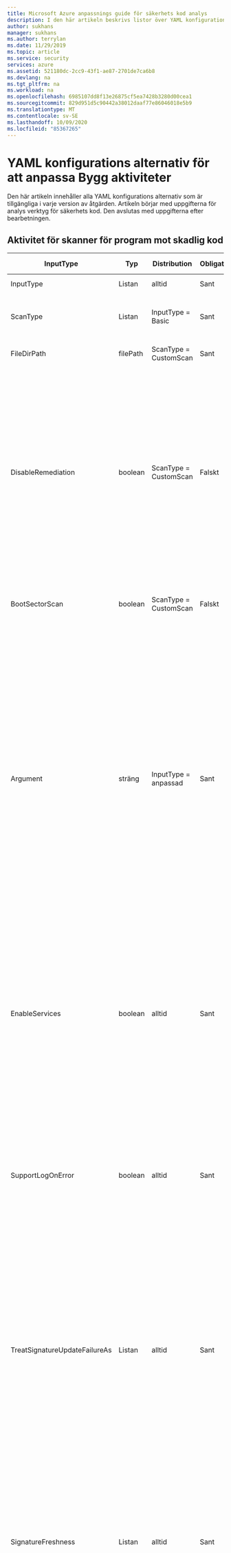 ```yaml
---
title: Microsoft Azure anpassnings guide för säkerhets kod analys
description: I den här artikeln beskrivs listor över YAML konfigurations alternativ för att anpassa alla aktiviteter i tillägget Microsoft Security code Analysis
author: sukhans
manager: sukhans
ms.author: terrylan
ms.date: 11/29/2019
ms.topic: article
ms.service: security
services: azure
ms.assetid: 521180dc-2cc9-43f1-ae87-2701de7ca6b8
ms.devlang: na
ms.tgt_pltfrm: na
ms.workload: na
ms.openlocfilehash: 6985107dd8f13e26875cf5ea7428b3280d00cea1
ms.sourcegitcommit: 829d951d5c90442a38012daaf77e86046018e5b9
ms.translationtype: MT
ms.contentlocale: sv-SE
ms.lasthandoff: 10/09/2020
ms.locfileid: "85367265"
---
```

# <a name="yaml-configuration-options-to-customize-the-build-tasks"></a>YAML konfigurations alternativ för att anpassa Bygg aktiviteter

Den här artikeln innehåller alla YAML konfigurations alternativ som är tillgängliga i varje version av åtgärden. Artikeln börjar med uppgifterna för analys verktyg för säkerhets kod. Den avslutas med uppgifterna efter bearbetningen.

## <a name="anti-malware-scanner-task"></a>Aktivitet för skanner för program mot skadlig kod

| **InputType**      | **Typ**     | **Distribution**            | **Obligatoriskt** | **Standardvärde**             | **Alternativ (för List rutor)**                                   | **Beskrivning**                                                                                                                                                                                                                                                                                                                            |
|------------|---------------|-----------------------|----------|---------------------------|----------------------------------------------------------------------------|------------------------------------------------------------------------------------------------------------------------------------------------------------------------------------------------------------------------------------------------|
| InputType | Listan | alltid | Sant | Basic | Grundläggande, anpassad | 
| ScanType | Listan | InputType = Basic | Sant | CustomScan | CustomScan, FullSystemScan, QuickScan, YourConfiguredScan | Genomsöknings typen som ska användas för genomsökning mot skadlig kod.
| FileDirPath | filePath | ScanType = CustomScan | Sant | $ (Build. StagingDirectory) |  | Anger filen eller katalogen som ska genomsökas.
| DisableRemediation | boolean | ScanType = CustomScan | Falskt | true |  | Vid markering: 1) ignoreras fil undantag. 2) arkivfiler genomsöks. 3) åtgärder tillämpas inte efter identifiering. 4) händelse logg poster skrivs inte efter identifiering. 5) identifieringar från den anpassade genomsökningen visas inte i användar gränssnittet. 6) konsolens utdata visar listan över identifieringar från den anpassade genomsökningen.
| BootSectorScan | boolean | ScanType = CustomScan | Falskt | falskt |  | Om det här alternativet är markerat aktive ras genomsökning av start sektorn.
| Argument | sträng | InputType = anpassad | Sant | -Scan-ScanType 3-DisableRemediation-File $ (build. StagingDirectory) |  | Kommando rads argumenten där argumentet for-File är en absolut sökväg eller en relativ sökväg till $ (build. StagingDirectory) som är fördefinierad på din build-agent. Obs: om du inte anger något argument för-filen som det sista argumentet, används $ (build. StagingDirectory) som standard. Du kan också ange egna argument som tillåts av MpCmdRun.exes verktyget.<br/><br/>Om du vill ha mer information om kommando rads argumenten för det här verktyget anger du <strong>-h</strong> eller <strong>-?</strong> i fältet argument och kör Bygg uppgiften.
| EnableServices | boolean | alltid | Sant | falskt |  | Om det här alternativet markeras kommer det att försöka aktivera de tjänster som krävs för Windows Update om de är inaktiverade.<br/>**Obs!** kontrol lera att grup principen inte inaktiverar tjänsterna och att det konto som den här versionen körs under har administratörs behörighet.
| SupportLogOnError | boolean | alltid | Sant | falskt |  | Om det här alternativet markeras samlar det in de stödfiler som ska diagnostiseras när ett fel har uppstått. Det här kan ta flera minuter.<br/>**Obs!** kontrol lera att det konto som den här versionen körs under har administratörs behörighet.
| TreatSignatureUpdateFailureAs | Listan | alltid | Sant | Varning | Fel, standard, varning | Den logg nivå som används om signaturen inte kan uppdateras vid körning. När det är inställt på **fel**, Miss lyckas åtgärden för att uppdatera signaturen. Observera att det är vanligt att signaturen uppdateras för att Miss lyckas på värdbaserade Bygg agenter, även om signaturen kan vara relativt aktuell (mindre än tre timmar gammal).
| SignatureFreshness | Listan | alltid | Sant | UpToDate | OneDay, ThreeDays, TwoDays, UpToDate | Den högsta tillåtna åldern för signaturen för program mot skadlig kod. Om signaturen inte kan uppdateras och är äldre än det här värdet, kommer build-uppgiften att betes enligt det valda värdet i fältet **validera signaturernas ålder som** . Obs! Om du väljer **uppdaterad**får signaturerna vara upp till tre timmar gamla.
| TreatStaleSignatureAs | Listan | alltid | Sant | Fel | Fel, standard, varning | Den logg nivå som används om signaturens ålder är äldre än den valda **åldern för signaturen för skadlig kod**. En föråldrad signatur kan behandlas som en **Varning** eller **information** för att fortsätta med genomsökningen av program mot skadlig kod, men detta rekommenderas inte.

## <a name="binskim-task"></a>BinSkim-uppgift

| **InputType**      | **Typ**     | **Distribution**            | **Obligatoriskt** | **Standardvärde**             | **Alternativ (för List rutor)**                                   | **Beskrivning**                                                                                                                                                                                                                                                                                                                            |
|------------|---------------|-----------------------|----------|---------------------------|----------------------------------------------------------------------------|------------------------------------------------------------------------------------------------------------------------------------------------------------------------------------------------------------------------------------------------|
| InputType | Listan | alltid | Sant | Basic | Basic, kommandorad | 
| ogiltiga | sträng | InputType = kommando rad | Sant |  |  | Standard kommando rads argument för BinSkim som ska köras. Sökvägen för utdata kommer att tas bort och ersättas.<br>Om du vill ha mer information om kommando rads argumenten för det här verktyget anger du **Hjälp** i fältet argument och kör åtgärden Skapa.
| Funktion | Listan | InputType = Basic | Sant | stycke | analysera, dumpa, exportConfig, exportRules | 
| AnalyzeTarget | filePath | InputType = grundläggande && funktion = analysera | Sant | $ (Build. ArtifactStagingDirectory) \* . dll;<br>$ (Build. ArtifactStagingDirectory) \* . exe |  | En eller flera specificerare för en fil, ett katalog eller ett filter mönster som matchar en eller flera binärfiler som ska analyseras. ('; '-avgränsad lista)
| AnalyzeSymPath | sträng | InputType = grundläggande && funktion = analysera | Falskt |  |  | Sökväg till symbol filen för målet.
| AnalyzeConfigPath | sträng | InputType = grundläggande && funktion = analysera | Falskt | standard |  | Sökväg till en princip fil som ska användas för att konfigurera analyser. Skicka värdet för standard om du vill använda inbyggda inställningar.
| AnalyzePluginPath | sträng | InputType = grundläggande && funktion = analysera | Falskt |  |  | Sökväg till ett plugin-program som ska anropas mot alla mål i analys uppsättningen.
| AnalyzeRecurse | boolean | InputType = grundläggande && funktion = analysera | Falskt | true |  | Rekursivt i under kataloger när du utvärderar argument för filspecificeraren.
| AnalyzeVerbose | boolean | InputType = grundläggande && funktion = analysera | Falskt | falskt |  | Genererar utförliga utdata. Den resulterande omfattande rapporten är utformad för att tillhandahålla lämpliga bevis för kompatibla scenarier.
| AnalyzeHashes | boolean | InputType = grundläggande && funktion = analysera | Falskt | falskt |  | Output SHA-256-hash av analys mål vid sändning av SARIF-rapporter.
| AnalyzeStatistics | boolean | InputType = grundläggande && funktion = analysera | Falskt | falskt |  | Generera tids inställning och annan statistik för Analysis-sessionen.
| AnalyzeEnvironment | boolean | InputType = grundläggande && funktion = analysera | Falskt | falskt |  | Logg dator miljö information om kör till utdatafilen. Varning! det här alternativet registrerar potentiellt känslig information (till exempel alla miljö variabel värden) till eventuella utgivna loggar.
| ExportRulesOutputType | Listan | InputType = Basic && Function = exportRules | Falskt | SARIF | SARIF, SonarQube | Typ av regel beskrivnings fil som ska matas ut. Detta kommer att tas med i mappen BinSkim logs som publicerats av bygg aktiviteten publicera säkerhets analys loggar.
| DumpTarget | filePath | InputType = Basic && Function = dump | Sant | $ (Build. ArtifactStagingDirectory) |  | En eller flera specificerare för en fil, ett katalog eller ett filter mönster som matchar en eller flera binärfiler som ska analyseras. ('; '-avgränsad lista)
| DumpRecurse | boolean | InputType = Basic && Function = dump | Falskt | true |  | Rekursivt i under kataloger när du utvärderar argument för filspecificeraren.
| DumpVerbose | boolean | InputType = Basic && Function = dump | Falskt | true |  | Genererar utförliga utdata. Den resulterande omfattande rapporten är utformad för att tillhandahålla lämpliga bevis för kompatibla scenarier.
| toolVersion | Listan | alltid | Falskt | Senast | 1.5.0, senaste, LatestPreRelease | Den version av verktyget som ska köras.

## <a name="credential-scanner-task"></a>Uppgift för genomsökning av autentiseringsuppgifter

| **InputType**      | **Typ**     | **Distribution**            | **Obligatoriskt** | **Standardvärde**             | **Alternativ (för List rutor)**                                   | **Beskrivning**                                                                                                                                                                                                                                                                                                                            |
|------------|---------------|-----------------------|----------|---------------------------|----------------------------------------------------------------------------|------------------------------------------------------------------------------------------------------------------------------------------------------------------------------------------------------------------------------------------------|
| outputFormat | Listan | alltid | Falskt | pre | CSV, pre, TSV | Utdataformatet för filen med skanner resultat för autentiseringsuppgifter.
| toolVersion | Listan | alltid | Falskt | Senast | 1.27.7, senaste, LatestPreRelease | Den version av verktyget som ska köras.
| scanFolder | filePath | alltid | Falskt | $ (Build. SourcesDirectory) |  | Mappen i din lagrings plats för att söka efter autentiseringsuppgifter.
| searchersFileType | Listan | alltid | Falskt | Default | Anpassad, standard, DefaultAndCustom | Alternativ för att hitta Sök efter-filen som används för genomsökning.
| searchersFile | filePath | searchersFileType = = Custom eller searchersFileType = = DefaultAndCustom | Falskt |  |  | Konfigurations filen för den autentiseringsuppgifter som söks igenom vid kontroller som ska köras. Flera värden kan inkluderas och användas genom att tillhandahålla en kommaavgränsad lista med sökvägar till Sök vägarna för autentiseringsuppgifter.
| suppressionsFile | filePath | alltid | Falskt |  |  | Filen med autentiseringsuppgifter för inloggnings läsare förhindrar att den används för att ignorera problem i utgående loggen.
| suppressAsError | boolean | alltid | Falskt | falskt |  | Ignorerade matchningar skrivs ut till utdatafilen [-O]-matchar. [-f] i stället för den förvalda ignorerade utdatafilen [-O]-ignorerad. [-f]. (Standardvärdet är "false")
| verboseOutput | boolean | alltid | Falskt | falskt |  | Utförlig information om utdata.
| batchSize | sträng | alltid | Falskt |  |  | Antalet samtidiga trådar som används för att köra skannrar för autentiseringsuppgifter parallellt. (Standardvärdet är 20)<br/>Värdet måste vara inom intervallet 1-2147483647.
| regexMatchTimeoutInSeconds | sträng | alltid | Falskt |  |  | Hur lång tid i sekunder det tar att försöka utföra en Sök funktion innan kontrollen överges.<br/>Lägger till ``-Co RegexMatchTimeoutInSeconds=<Value>`` på kommando raden.
| fileScanReadBufferSize | sträng | alltid | Falskt |  |  | Buffertstorlek vid läsning av innehåll i byte. (Standardvärdet är 524288)<br/>Lägger till ``-Co FileScanReadBufferSize=<Value>`` på kommando raden.
| maxFileScanReadBytes | sträng | alltid | Falskt |  |  | Maximalt antal byte som ska läsas från en specifik fil under innehålls analysen. (Standardvärdet är 104857600)<br/>Lägger till ``-Co MaxFileScanReadBytes=<Value>`` på kommando raden.

## <a name="roslyn-analyzers-task"></a>Roslyn för analys uppgifter

| **InputType**      | **Typ**     | **Distribution**            | **Obligatoriskt** | **Standardvärde**             | **Alternativ (för List rutor)**                                   | **Beskrivning**                                                                                                                                                                                                                                                                                                                   |
|------------|---------------|-----------------------|----------|---------------------------|----------------------------------------------------------------------------|------------------------------------------------------------------------------------------------------------------------------------------------------------------------------------------------------------------------------------------------|
| userProvideBuildInfo | Listan | alltid | Sant | disk | Auto, msBuildInfo | Alternativen för en användare för att tillhandahålla MSBuild-versionen, MSBuild-arkitekturen och build-kommandorad för Roslyn-analys. Om du väljer **Auto** hämtas build-information från de tidigare **MSBuild**-, **VSBuild**-och/eller **.net Core** -aktiviteterna (för build) i samma pipeline.
| msBuildVersion | Listan | userProvideBuildInfo = = msBuildInfo | Sant | 16,0 | 15,0, 16,0 | MSBuild-versionen.
| msBuildArchitecture | Listan | userProvideBuildInfo = = msBuildInfo | Sant | x86 | DotNetCore, x64, x86 | MSBuild-arkitekturen. OBS! om bygg kommando rads anropet **dotnet.exe build**väljer du alternativet **via .net Core** .
| msBuildCommandline | sträng | userProvideBuildInfo = = msBuildInfo | Sant |  |  | Den fullständiga build-kommandoraden för att kompilera din lösning eller dina projekt.<br/><br/>Obs! kommando raden måste börja med en fullständig sökväg för att **MSBuild.exe** eller **dotnet.exe**.<br/>Kommandot körs med $ (build. SourcesDirectory) som arbets katalog.
| rulesetName | Listan | alltid | Falskt | Rekommenderas | Anpassad, ingen, rekommenderas, krävs | En namngiven ruleset som ska användas.<br/><br/>Om väljs `Ruleset Configured In Your Visual Studio Project File(s)` används den förkonfigurerade ruleset i dina vs-projektfiler. Om väljs `Custom` kan du ange ett anpassat ruleset sökvägar.
| rulesetVersion | Listan | rulesetName = = required eller rulesetName = = rekommenderas | Falskt | Senast | 8,0, 8,1, 8,2, senaste, LatestPreRelease | Versionen av den valda SDL-ruleset.
| customRuleset | sträng | rulesetName = anpassad | Falskt |  |  | En tillgänglig sökväg till en ruleset som ska användas. Relativa sökvägar normaliseras till roten på käll lagrings platsen ( `$(Build.SourcesDirectory)` ).<br/><br/>Om ruleset anger `Rules` med `Actions` inställt på `Error` , kommer build-uppgiften att Miss förfalla. Om du vill använda en ruleset som gör detta kontrollerar du `Continue on error` i build-uppgiftens `Control Options` .
| microsoftAnalyzersVersion | Listan | alltid | Falskt | Senast | 2.9.3, 2.9.4, 2.9.6, senaste, LatestPreRelease | Den version av [Microsoft. CodeAnalysis. FxCopAnalyzers](https://www.nuget.org/packages/Microsoft.CodeAnalysis.FxCopAnalyzers) -paketet som ska köras.
| suppressionFileForCompilerWarnings | filePath | alltid | Falskt |  |  | En undertrycks fil för att utelämna varningar från C# och VB-kompilatorn.<br/><br/>En oformaterad textfil med varje varnings-ID som anges i en separat rad.<br/>För kompilator varningar anger du bara den numeriska delen av varnings identifieraren. Till exempel 1018 ignorerar CS1018 och CA1501 kommer att förhindra CA1501.<br/><br/>En relativ fil Sök väg kommer att läggas till i roten för käll lagrings platsen ( `$(Build.SourcesDirectory)` ).

## <a name="tslint-task"></a>TSLint-uppgift

| **InputType**      | **Typ**     | **Distribution**            | **Obligatoriskt** | **Standardvärde**             | **Alternativ (för List rutor)**                                   | **Beskrivning**                                                                                                                                                                                                                                                                                                                            |
|------------|---------------|-----------------------|----------|---------------------------|----------------------------------------------------------------------------|------------------------------------------------------------------------------------------------------------------------------------------------------------------------------------------------------------------------------------------------|
| RuleLibrary | Listan | alltid | Sant | tslint | anpassad, Microsoft, tslint | Alla resultat inkluderar de regler som har levererats med den valda versionen av TSLint (**endast bas**).<br/><br/>**Endast bas-** Endast regler som har levererats med TSLint.<br/><br/>**Ta med Microsoft-regler –** Laddar ned [tslint-Microsoft-contrib](https://github.com/Microsoft/tslint-microsoft-contrib) och innehåller dess regler som ska vara tillgängliga för användning i tslint-körningen. Om du väljer det här alternativet döljs `Type Checking` kryss rutan, eftersom den krävs av Microsofts regler och kommer att användas automatiskt. Dessutom `Microsoft Contribution Version` visas fältet igen, så att en version av `tslint-microsoft-contrib` från [NPM](https://www.npmjs.com/package/tslint-microsoft-contrib) kan väljas.<br/><br/>**Inkludera anpassade regler-** `Rules Directory` Visar fältet som tar emot en tillgänglig sökväg till en katalog med TSLint-regler som ska vara tillgängliga för användning i TSLint-körningen.<br/><br/>**Obs:** Standardvärdet har ändrats till tslint, så många användare har problem med att konfigurera Microsoft ruleset. För en speciell versions konfiguration kan du läsa [tslint-Microsoft-contrib på GitHub](https://github.com/microsoft/tslint-microsoft-contrib).
| RulesDirectory | sträng | RuleLibrary = = anpassad | Sant |  |  | En tillgänglig katalog som innehåller ytterligare TSLint-regler som ska vara tillgängliga för användning i TSLint-körningen.
| Ruleset | Listan | RuleLibrary! = Microsoft | Sant | tsrecommended | anpassad, tslatest, tsrecommended | Definierar de regler som ska köras mot TypeScript-filer.<br/><br/>** [tslint: senaste](https://github.com/palantir/tslint/blob/master/src/configs/latest.ts)  - ** Utökar `tslint:recommended` och uppdateras kontinuerligt för att inkludera konfiguration för de senaste reglerna i varje TSLint-version. Om du använder den här konfigurationen kan du införa bryta ändringar över mindre versioner eftersom nya regler har Aktiver ATS, vilket orsakar en rad fel i koden. När TSLint når en högre versions ojämnhet `tslint:recommended` uppdateras den så att den blir identisk med `tslint:latest` .<br/><br/>** [tslint: rekommenderas](https://github.com/palantir/tslint/blob/master/src/configs/recommended.ts)  - ** En stabil, någorlunda påstridigt uppsättning regler som TSLint uppmuntrar till allmän TypeScript-programmering. Den här konfigurationen följer `semver` , så den kommer *inte* att ha några större ändringar i mindre eller korrigerings versioner.
| RulesetMicrosoft | Listan | RuleLibrary = = Microsoft | Sant | mssdlrequired | anpassad, msrecommended, mssdlrecommended, mssdlrequired, tslatest, tsrecommended | Definierar de regler som ska köras mot TypeScript-filer.<br/><br/>** [Microsoft: sdl – krävs](https://github.com/Microsoft/tslint-microsoft-contrib/wiki/TSLint-and-the-Microsoft-Security-Development-Lifecycle)  - ** Kör alla tillgängliga kontroller som tillhandahålls av tslint och tslint-Microsoft-contrib-regler som uppfyller de *nödvändiga* [sdl-principerna (Security Development Lifecycle)](https://www.microsoft.com/sdl/) .<br/><br/>** [Microsoft: sdl – rekommenderas](https://github.com/Microsoft/tslint-microsoft-contrib/wiki/TSLint-and-the-Microsoft-Security-Development-Lifecycle)  - ** Kör alla tillgängliga kontroller som tillhandahålls av tslint och tslint-Microsoft-contrib-regler som uppfyller de *nödvändiga och rekommenderade* [sdl-principerna (Security Development Lifecycle)](https://www.microsoft.com/sdl/) .<br/><br/>**Microsoft: rekommenderat** Alla kontroller som rekommenderas av skapare av tslint-Microsoft-contrib-regler. Detta omfattar säkerhets-och icke-säkerhetskontroller.<br/><br/>** [tslint: senaste](https://github.com/palantir/tslint/blob/master/src/configs/latest.ts)  - ** Utökar `tslint:recommended` och uppdateras kontinuerligt för att inkludera konfiguration för de senaste reglerna i varje TSLint-version. Om du använder den här konfigurationen kan du införa bryta ändringar över mindre versioner eftersom nya regler har Aktiver ATS, vilket orsakar en rad fel i koden. När TSLint når en högre versions ojämnhet `tslint:recommended` uppdateras den så att den blir identisk med `tslint:latest` .<br/><br/>** [tslint: rekommenderas](https://github.com/palantir/tslint/blob/master/src/configs/recommended.ts)  - ** En stabil, någorlunda påstridigt uppsättning regler som TSLint uppmuntrar till allmän TypeScript-programmering. Den här konfigurationen följer `semver` , så den kommer *inte* att ha några större ändringar i mindre eller korrigerings versioner.
| RulesetFile | sträng | Ruleset = = Custom eller RulesetMicrosoft = = Custom | Sant |  |  | En [konfigurations fil](https://palantir.github.io/tslint/usage/cli/) som anger vilka regler som ska köras.<br/><br/>Sökvägen till konfigurationen kommer att läggas till som sökväg för [anpassade regler](https://palantir.github.io/tslint/develop/custom-rules/).
| FileSelectionType | Listan | alltid | Sant | fileGlob | fileGlob, projectFile | 
| Files | sträng | FileSelectionType = = fileGlob | Sant | **\*. TS |  | En fil- [BLOB](https://www.npmjs.com/package/glob) som avgör vilken eller vilka filer som ska bearbetas. Sökvägar är i förhållande till `Build.SourcesDirectory` värdet.<br/><br/>Microsofts bidrags bibliotek kräver att en projekt fil används. Om du använder Microsofts bidrags bibliotek med `File Glob Pattern` alternativet genereras en projekt fil åt dig.
| ECMAScriptVersion | Listan | FileSelectionType = = fileGlob && RuleLibrary = = Microsoft | Sant | ES3 | ES2015, ES2016, ES2017, ES3, ES5, ES6, ESNext | Mål versionen av ECMAScript som har kon figurer ATS med TypeScript-kompilatorn. När du använder en projekt fil är det här compilerOptions. Target-fältet för din TypeScript-tsconfig.jsi filen.
| Project | sträng | FileSelectionType = = projectFile | Sant |  |  | Sökväg till en [tsconfig.jspå](http://www.typescriptlang.org/docs/handbook/tsconfig-json.html) en fil som anger typescript-filer för att köra TSLint på. Sökvägar är i förhållande till `Build.SourcesDirectory` värdet.
| TypeCheck | boolean | RuleLibrary! = Microsoft && FileSelectionType = = projectFile | Falskt | true |  | Aktiverar text kontrollen när du kör regler för att köra regler.
| ExcludeFiles | sträng | alltid | Falskt |  |  | En [BLOB](https://www.npmjs.com/package/glob) som anger filer som ska uteslutas från en luddfri. Sökvägar är i förhållande till `Build.SourcesDirectory` värdet. Flera värden kan anges avgränsade med semikolon.
| OutputFormat | Listan | alltid | Sant | json | checkstyle, codeFrame, filesList, JSON, MSBuild, PMD, Prose, stilfull, verbose, VSO | Den [formatering](https://palantir.github.io/tslint/formatters/) som ska användas för att generera utdata. Observera att JSON-formatet är kompatibelt med post analys.
| NodeMemory | sträng | alltid | Falskt |  |  | En explicit mängd minne i MB att allokera till nod för att köra TSLint. Exempel: 8000<br/><br/>Mappar till `--max_old_space=<value>` CLI-alternativet för Node, som är en `v8 option` .
| ToolVersion | Listan | RuleLibrary! = Microsoft | Sant | senaste | 4.0.0, 4.0.1, 4.0.2, 4.1.0, 4.1.1, 4.2.0, 4.3.0, 4.3.1, 4.4.0, 4.4.1, 4.4.2, 4.5.0, 4.5.1, 5.0.0, 5.1.0, 5.2.0, 5.3.0, 5.3.2, 5.4.0, 5.4.1, 5.4.2, 5.4.3, 5.5.0, senaste | Den [version](https://github.com/palantir/tslint/releases) av TSLint som ska hämtas och köras.
| TypeScriptVersion | Listan | alltid | Sant | senaste | 0.8.0, 0.8.1, 0.8.2, 0.8.3, 0.9.0, 0.9.1 till och, 0.9.5, 0.9.7, 1.0.0, 1.0.1, 1.3.0, 1.4.1, 1.5.3, 1.6.2, 1.7.3, 1.7.5, 1.8.0, 1.8.10, 1.8.2, 1.8.5, 1.8.6, 1.8.7, 1.8.9, 1.9.0, 2.0.0, 2.0.10, 2.0.2, 2.0.3, 2.0.6, 2.0.7, 2.0.8, 2.0.9, 2.1.4, 2.2.1, anpassad och senaste | Den version av [typescript](https://www.npmjs.com/package/typescript) som ska hämtas och användas.<br/>**Obs:** Detta måste vara samma version av TypeScript som används för att kompilera koden.
| TypeScriptVersionCustom | sträng | TypeScriptVersion = = anpassad | Sant | senaste |  | Den version av [typescript](https://www.npmjs.com/package/typescript) som ska hämtas och användas.<br/>**Obs:** Detta måste vara samma version av TypeScript som används för att kompilera koden.
| MicrosoftContribVersion | Listan | RuleLibrary = = Microsoft |  | senaste | 4.0.0, 4.0.1, 5.0.0, 5.0.1, senaste | Versionen av [tslint-Microsoft-contrib](https://www.npmjs.com/package/tslint-microsoft-contrib) (sdl-regler) som ska hämtas och användas.</br>**Obs:** Versionen av [tslint](https://www.npmjs.com/package/tslint) väljs som är kompatibel med den version som valts för tslint-Microsoft-contrib. Uppdateringar av tslint-Microsoft-contrib kommer att kopplas till den här bygg aktiviteten tills en test period kan utföras.

## <a name="publish-security-analysis-logs-task"></a>Aktiviteten publicera säkerhets analys loggar

| **InputType**      | **Typ**     | **Distribution**            | **Obligatoriskt** | **Standardvärde**             | **Alternativ (för List rutor)**                                   | **Beskrivning**                                                                                                                                                                                                                                                                                                                            |
|------------|---------------|-----------------------|----------|---------------------------|----------------------------------------------------------------------------|------------------------------------------------------------------------------------------------------------------------------------------------------------------------------------------------------------------------------------------------|
| ArtifactName | sträng | alltid | Sant | CodeAnalysisLogs |  | Namnet på artefakten som ska skapas.
| ArtifactType | Listan | alltid | Sant | Container | Behållare, fil Sök väg | Typ av artefakt som ska skapas.
| TargetPath | sträng | ArtifactType = sökväg | Falskt | \\my\share \$ (build. DefinitionName)<br>\$(Build. BuildNumber) |  | Fil resursen dit filerna ska kopieras
| AllTools | boolean | alltid | Sant | true |  | Publicera resultat som skapats av alla säkra utvecklings verktyg skapa uppgifter.
| Skadlig kod | boolean | AllTools = falskt | Sant | true |  | Publicera resultat som skapats av bygg aktiviteter för program mot skadlig kod.
| BinSkim | boolean | AllTools = falskt | Sant | true |  | Publicera resultat som genererats av BinSkim build-uppgifter.
| CredScan | boolean | AllTools = falskt | Sant | true |  | Publicera resultat som skapats av sökverktyg för att skapa autentiseringsuppgifter.
| RoslynAnalyzers | boolean | AllTools = falskt | Sant | falskt |  | Publicera resultat som genererats av Roslyn-analysers Bygg uppgifter.
| TSLint | boolean | AllTools = falskt | Sant | true |  | Publicera resultat som genererats av TSLint build-uppgifter. Observera att endast TSLint-loggar i JSON-format stöds för-rapporter. Om du har valt ett annat format kan du uppdatera din TSLint build-åtgärd enligt detta.
| ToolLogsNotFoundAction | listan | alltid | Sant | Standard | Fel, ingen, standard, varning | Den åtgärd som ska vidtas när loggar för ett valt verktyg (eller ett verktyg om alla verktyg är markerat) inte hittas, vilket innebär att verktyget inte kördes.<br/><br/>**Sätt**<br/>**Ingen:** Meddelandet skrivs till utförliga utdata endast genom att ställa in variabeln VSTS **. debug** till **True**.<br/>**Standard:** (standard) skriver ett standard meddelande om att inga loggar hittades för verktyget.<br/>**Varning:** Skriver ett gult varnings meddelande om att inga loggar hittades för verktyget, som visas på sidan Skapa sammanfattning som en varning.<br/>**Fel:** Skriver ett rött fel meddelande och genererar ett undantag och bryter versionen. Använd det här alternativet för att se till att de verktyg som har körts är säkra med alternativen för enskilda verktyg.

## <a name="security-report-task"></a>Säkerhets rapports aktivitet

| **InputType**      | **Typ**     | **Distribution**            | **Obligatoriskt** | **Standardvärde**             | **Alternativ (för List rutor)**                                   | **Beskrivning**                                                                                                                                                                                                                                                                                                                            |
|------------|---------------|-----------------------|----------|---------------------------|----------------------------------------------------------------------------|------------------------------------------------------------------------------------------------------------------------------------------------------------------------------------------------------------------------------------------------|
| VstsConsole | boolean | alltid | Falskt | true |  | Skriv resultat till pipeline-konsolen.
| TsvFile | boolean | alltid | Falskt | true |  | Generera en TSV-fil (Tabbavgränsade värden) med en rad per hittade resultat och tabbar åtskiljer information för resultatet.
| HtmlFile | boolean | alltid | Falskt | true |  | Generera en HTML-rapport fil.
| AllTools | boolean | alltid | Sant | falskt |  | Rapportera resultat som genererats av alla säkra utvecklings verktyg skapa uppgifter.
| BinSkim | boolean | AllTools = falskt | Sant | falskt |  | Rapportera resultat som genererats av BinSkim Bygg-aktiviteter.
| BinSkimBreakOn | Listan | AllTools = true eller BinSkim = True | Sant | Fel | Fel, WarningAbove | Resultat nivån som ska rapporteras.
| CredScan | boolean | AllTools = falskt | Sant | falskt |  | Rapportera resultat som genererats av en referens till skannerns Bygg aktiviteter.
| RoslynAnalyzers | boolean | AllTools = falskt | Sant | falskt |  | Rapport resultat som genererats av Roslyn Analyzer-byggen.
| RoslynAnalyzersBreakOn | Listan | AllTools = true eller RoslynAnalyzers = True | Sant | Fel | Fel, WarningAbove | Resultat nivån som ska rapporteras.
| TSLint | boolean | AllTools = falskt | Sant | falskt |  | Rapportera resultat som genererats av TSLint Bygg-aktiviteter. Observera att endast TSLint-loggar i JSON-format stöds för-rapporter. Om du har valt ett annat format kan du uppdatera din TSLint build-åtgärd enligt detta.
| TSLintBreakOn | Listan | AllTools = true eller TSLint = True | Sant | Fel | Fel, WarningAbove | Resultat nivån som ska rapporteras.
| ToolLogsNotFoundAction | listan | alltid | Sant | Standard | Fel, ingen, standard, varning | Den åtgärd som ska vidtas när loggar för ett valt verktyg (eller ett verktyg om alla verktyg är markerat) inte hittas, vilket innebär att verktyget inte kördes.<br/><br/>**Sätt**<br/>**Ingen:** Meddelandet skrivs till utförliga utdata endast genom att ställa in variabeln VSTS **. debug** till **True**.<br/>**Standard:** (standard) skriver ett standard meddelande om att inga loggar hittades för verktyget.<br/>**Varning:** Skriver ett gult varnings meddelande om att inga loggar hittades för verktyget, som visas på sidan Skapa sammanfattning som en varning.<br/>**Fel:** Skriver ett rött fel meddelande och genererar ett undantag och bryter versionen. Använd det här alternativet för att se till att de verktyg som har körts är säkra med alternativen för enskilda verktyg.
| CustomLogsFolder | sträng | alltid | Falskt |  |  | Den grundläggande mappen där analys verktyg loggar finns. de enskilda loggfilerna kommer att finnas i undermappar med namnet efter varje verktyg, under den här sökvägen.

## <a name="post-analysis-task"></a>Uppgift efter analys

| **InputType**      | **Typ**     | **Distribution**            | **Obligatoriskt** | **Standardvärde**             | **Alternativ (för List rutor)**                                   | **Beskrivning**                                                                                                                                                                                                                                                                                                                            |
|------------|---------------|-----------------------|----------|---------------------------|----------------------------------------------------------------------------|------------------------------------------------------------------------------------------------------------------------------------------------------------------------------------------------------------------------------------------------|
| AllTools | boolean | alltid | Sant | falskt |  | Bryt build-versionen om några problem upptäcks av en Microsoft Security code Analysis build-uppgift.
| BinSkim | boolean | AllTools = falskt | Sant | falskt |  | Bryt build-versionen om några BinSkim-problem påträffas, enligt alternativet avbrotts alternativ som du har valt.
| BinSkimBreakOn | Listan | AllTools = true eller BinSkim = True | Sant | Fel | Fel, WarningAbove | Nivån på de problem som ska avbryta bygget.
| CredScan | boolean | AllTools = falskt | Sant | falskt |  | Bryt ned versionen om det finns problem med skannern för autentiseringsuppgifter.
| RoslynAnalyzers | boolean | AllTools = falskt | Sant | falskt |  | Bryt build-versionen om det finns problem med Roslyn-analys.
| RoslynAnalyzersBreakOn | Listan | AllTools = true eller RoslynAnalyzers = True | Sant | Fel | Fel, WarningAbove | Nivån på de problem som ska avbryta bygget.
| TSLint | boolean | AllTools = falskt | Sant | falskt |  | Bryt build om några TSLint problem påträffas. Observera att endast TSLint-loggar i JSON-format stöds för post analys. Om du har valt ett annat format kan du uppdatera din TSLint build-åtgärd enligt detta.
| TSLintBreakOn | Listan | AllTools = true eller TSLint = True | Sant | Fel | Fel, WarningAbove | Nivån på de problem som ska avbryta bygget.
| VstsConsole | boolean | alltid | Falskt | true |  | Skriv resultat till pipeline-konsolen.
| ToolLogsNotFoundAction | listan | alltid | Sant | Standard | Fel, ingen, standard, varning | Den åtgärd som ska vidtas när loggar för ett valt verktyg (eller ett verktyg om alla verktyg är markerat) inte hittas, vilket innebär att verktyget inte kördes.<br/><br/>**Sätt**<br/>**Ingen:** Meddelandet skrivs till utförliga utdata endast genom att ställa in variabeln VSTS **. debug** till **True**.<br/>**Standard:** (standard) skriver ett standard meddelande om att inga loggar hittades för verktyget.<br/>**Varning:** Skriver ett gult varnings meddelande om att inga loggar hittades för verktyget, som visas på sidan Skapa sammanfattning som en varning.<br/>**Fel:** Skriver ett rött fel meddelande och genererar ett undantag och bryter versionen. Använd det här alternativet för att se till att de verktyg som har körts är säkra med alternativen för enskilda verktyg.

## <a name="next-steps"></a>Nästa steg

Om du har fler frågor om tillägget för säkerhets kod analys och de verktyg som erbjuds, kan du kolla in [vår vanliga frågor och svar](security-code-analysis-faq.md).